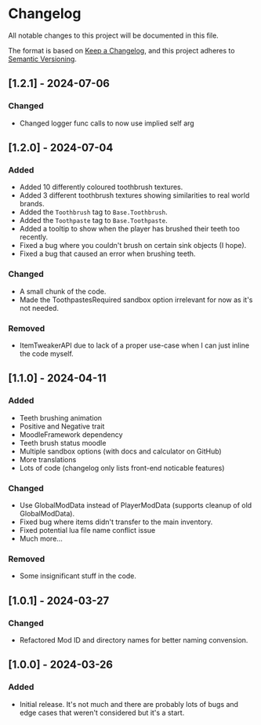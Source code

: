 # Changelog

All notable changes to this project will be documented in this file.

The format is based on [Keep a Changelog](https://keepachangelog.com/en/1.0.0/),
and this project adheres to [Semantic Versioning](https://semver.org/spec/v2.0.0.html).

## [1.2.1] - 2024-07-06

### Changed

- Changed logger func calls to now use implied self arg

## [1.2.0] - 2024-07-04

### Added

-   Added 10 differently coloured toothbrush textures.
-   Added 3 different toothbrush textures showing similarities to real world brands.
-   Added the `Toothbrush` tag to `Base.Toothbrush`.
-   Added the `Toothpaste` tag to `Base.Toothpaste`.
-   Added a tooltip to show when the player has brushed their teeth too recently.
-   Fixed a bug where you couldn't brush on certain sink objects (I hope).
-   Fixed a bug that caused an error when brushing teeth.

### Changed

-   A small chunk of the code.
-   Made the ToothpastesRequired sandbox option irrelevant for now as it's not needed.

### Removed

-   ItemTweakerAPI due to lack of a proper use-case when I can just inline the code myself.

## [1.1.0] - 2024-04-11

### Added

-   Teeth brushing animation
-   Positive and Negative trait
-   MoodleFramework dependency
-   Teeth brush status moodle
-   Multiple sandbox options (with docs and calculator on GitHub)
-   More translations
-   Lots of code (changelog only lists front-end noticable features)

### Changed

-   Use GlobalModData instead of PlayerModData (supports cleanup of old GlobalModData).
-   Fixed bug where items didn't transfer to the main inventory.
-   Fixed potential lua file name conflict issue
-   Much more...

### Removed

-   Some insignificant stuff in the code.

## [1.0.1] - 2024-03-27

### Changed

-   Refactored Mod ID and directory names for better naming convension.

## [1.0.0] - 2024-03-26

### Added

-   Initial release. It's not much and there are probably lots of bugs and edge cases that weren't considered but it's a start.
